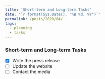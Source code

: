 ```yaml
---
title: 'Short-term and Long-term Tasks'
date: '`r format(Sys.Date(), "%B %d, %Y")`'
permalink: /posts/2020/04/
tags:
  - planning
  - tasks
---
```


### Short-term and Long-term Tasks

- [x] Write the press release
- [ ] Update the website
- [ ] Contact the media
